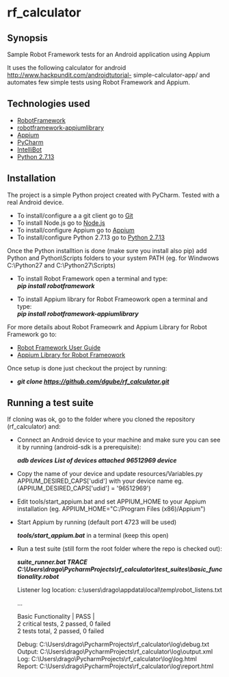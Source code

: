 # rf_calculator
## Synopsis

Sample Robot Framework tests for an Android application using Appium

It uses the following calculator for android http://www.hackpundit.com/androidtutorial-
simple-calculator-app/ and automates few simple tests using Robot Framework and Appium.

## Technologies used 
  
- [RobotFramework](http://robotframework.org/)  
- [robotframework-appiumlibrary](https://github.com/serhatbolsu/robotframework-appiumlibrary)  
- [Appium](http://appium.io/)  
- [PyCharm](https://www.jetbrains.com/pycharm/)  
- [IntelliBot](https://plugins.jetbrains.com/idea/plugin/7386-intellibot)  
- [Python 2.7.13](https://www.python.org/downloads/release/python-2713/)  

## Installation

The project is a simple Python project created with PyCharm. Tested with a real Android device.

- To install/configure a a git client go to [Git](https://git-scm.com/downloads)  
- To install Node.js go to [Node.js](https://nodejs.org/en/download/)
- To install/configure Appium go to [Appium](http://appium.io/)  
- To install/configure Python 2.7.13 go to [Python 2.7.13](https://www.python.org/downloads/release/python-2713/)  

Once the Python installtion is done (make sure you install also pip) add Python and Python\Scripts folders to your system PATH (eg. for Windwows C:\Python27 and C:\Python27\Scripts)
  
- To install Robot Framework open a terminal and type:  
  **_pip install robotframework_**  
  
- To install Appium library for Robot Frameowork open a terminal and type:  
  **_pip install robotframework-appiumlibrary_**

For more details about Robot Frameowrk and Appium Library for Robot Framework go to:
- [Robot Framework User Guide](http://robotframework.org/robotframework/latest/RobotFrameworkUserGuide.html) 
- [Appium Library for Robot Frameowork](https://github.com/serhatbolsu/robotframework-appiumlibrary) 
  
Once setup is done just checkout the project by running:  
- **_git clone https://github.com/dgube/rf_calculator.git_**

## Running a test suite


If cloning was ok, go to the folder where you cloned the repository (rf_calculator) and:

- Connect an Android device to your machine and make sure you can see it by running (android-sdk is a prerequisite):

  **_adb devices_**
  **_List of devices attached_**
  **_96512969        device_**

- Copy the name of your device and update resources/Variables.py APPIUM_DESIRED_CAPS['udid'] with your device name eg. (APPIUM_DESIRED_CAPS['udid'] = '96512969')

- Edit tools/start_appium.bat and set APPIUM_HOME to your Appium installation (eg. APPIUM_HOME="C:/Program Files (x86)/Appium")

- Start Appium by running (default port 4723 will be used) 
  
  **_tools/start_appium.bat_** in a terminal (keep this open)

- Run a test suite (still form the root folder where the repo is checked out):

  **_suite_runner.bat TRACE C:\Users\drago\PycharmProjects\rf_calculator\test_suites\basic_functionality.robot_**

  Listener log location: c:\users\drago\appdata\local\temp\robot_listens.txt  
  
  ...

  Basic Functionality                                                   | PASS |  
  2 critical tests, 2 passed, 0 failed  
  2 tests total, 2 passed, 0 failed  
  
  Debug:   C:\Users\drago\PycharmProjects\rf_calculator\log\debug.txt  
  Output:  C:\Users\drago\PycharmProjects\rf_calculator\log\output.xml  
  Log:     C:\Users\drago\PycharmProjects\rf_calculator\log\log.html  
  Report:  C:\Users\drago\PycharmProjects\rf_calculator\log\report.html  







  

